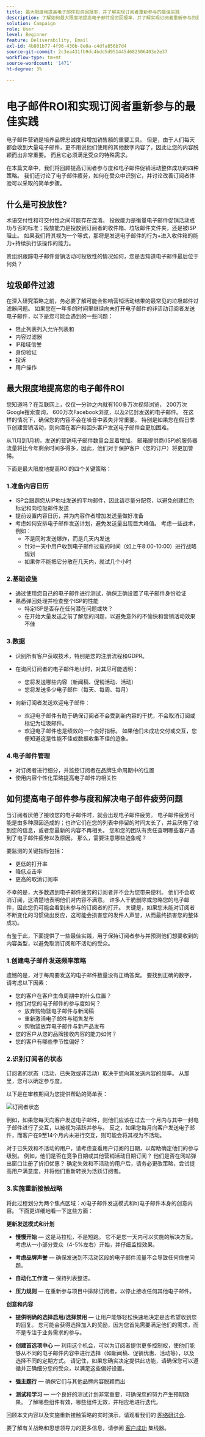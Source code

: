 ```yaml
---
title: 最大限度地提高电子邮件投资回报率，并了解实现订阅者重新参与的最佳实践
description: 了解如何最大限度地提高电子邮件投资回报率，并了解实现订阅者重新参与的最佳实践。了解提高订阅者参与度的策略，并了解电子邮件营销活动的整体成功情况。
solution: Campaign
role: User
level: Beginner
feature: Deliverability, Email
exl-id: 4b801b77-4f96-430b-8e0a-c4dfa856b7d4
source-git-commit: 2c3ea431fb9dc4bdd5d951445d682506403e2e37
workflow-type: tm+mt
source-wordcount: '1471'
ht-degree: 3%

---
```


# 电子邮件ROI和实现订阅者重新参与的最佳实践

电子邮件营销是培养品牌忠诚度和增加销售额的重要工具。 但是，由于人们每天都会收到大量电子邮件，更不用说他们使用的其他数字内容了，因此让您的内容脱颖而出非常重要。 而且它必须满足受众的特殊需求。

在本篇文章中，我们将回顾提高订阅者参与度和电子邮件促销活动整体成功的四种策略。 我们还讨论了电子邮件疲劳，如何在受众中识别它，并讨论改善订阅者体验可以采取的简单步骤。

## 什么是可投放性?

术语交付性和可交付性之间可能存在混淆。 投放能力是衡量电子邮件促销活动成功与否的标准；投放能力是投放到订阅者的收件箱、垃圾邮件文件夹，还是被ISP阻止。 如果我们将其视为一个等式，那将是发送电子邮件的行为+进入收件箱的能力+持续执行该操作的能力。

贵组织跟踪电子邮件营销活动可投放性的情况如何，您是否知道电子邮件最后位于何处？

## 垃圾邮件过滤

在深入研究策略之前，务必要了解可能会影响营销活动结果的最常见的垃圾邮件过滤器问题。 如果您在一年多的时间里继续向未打开电子邮件的非活动订阅者发送电子邮件，以下是您可能会遇到的一些问题：

* 阻止列表列入允许列表和
* 内容过滤器
* IP和域信誉
* 身份验证
* 投诉
* 用户操作

## 最大限度地提高您的电子邮件ROI

您知道吗？在互联网上，仅仅一分钟之内就有100多万次视频浏览， 200万次Google搜索查询， 600万次Facebook浏览，以及2亿封发送的电子邮件。 在这样的情况下，确保您的内容不会在噪音中丢失非常重要。 特别是如果您在假日季节创建营销活动，则向潜在客户和回头客户发送电子邮件会更加困难。

从11月到1月初，发送的营销电子邮件数量会显着增加。 邮箱提供商(ISP)的服务器流量将比今年剩余时间多得多，因此，他们对于保护客户（您的订户）将更加警惕。

下面是最大限度地提高ROI的四个关键策略：

### 1.准备内容日历

* ISP会跟踪您从IP地址发送的平均邮件，因此请尽量分配卷，以避免创建红色标记和向垃圾邮件发送
* 提前设置内容日历，并为内容作者增加发送量做好准备
* 考虑如何安排电子邮件发送计划，避免发送量出现巨大峰值。 考虑一些战术，例如：
   * 不是同时发送爆炸，而是几天内发送
   * 针对一天中用户收到电子邮件过载的时间（如上午8:00-10:00）进行战略规划
   * 如果你不能把它分散在几天内，就试几个小时

### 2.基础设施

* 通过使用您自己的电子邮件进行测试，确保正确设置了电子邮件身份验证
* 熟悉弹回处理并检查整个ISP的性能
   * 特定ISP是否存在任何潜在问题或块？
   * 在开始大量发送之前了解您的问题，以避免意外的不愉快和营销活动效果不佳

### 3.数据

* 识别所有客户获取技术，特别是您的注册流程和GDPR。
* 在询问订阅者的电子邮件地址时，对其尽可能透明：
   * 您将发送哪些内容（新闻稿、促销活动、活动）
   * 您将发送多少电子邮件（每天、每周、每月）

* 向新订阅者发送欢迎电子邮件：
   * 欢迎电子邮件有助于确保订阅者不会受到新内容的干扰，不会取消订阅或标记为垃圾邮件。
   * 欢迎电子邮件也是绩效的一个良好指标。 如果他们未成功交付或交互，您便知道这是性能不佳或数据收集不佳的迹象。

### 4.电子邮件管理

* 对订阅者进行细分，并监控订阅者在品牌生命周期中的位置
* 使用内容个性化策略提高电子邮件的相关性

## 如何提高电子邮件参与度和解决电子邮件疲劳问题

当订阅者厌倦了接收您的电子邮件时，就会出现电子邮件疲劳。 电子邮件疲劳可能是由多种原因造成的；也许它们在您的列表中停留的时间太长了，并且厌倦了收到您的信息，或者您最新的内容不再相关。 您和您的团队有责任查明哪些客户遇到了电子邮件疲劳以及原因。 那么，需要注意哪些迹象呢？

要监测的关键指标包括：

* 更低的打开率
* 降低点击率
* 更高的取消订阅率

不幸的是，大多数遇到电子邮件疲劳的订阅者并不会为您带来便利。 他们不会取消订阅，这清楚地表明他们对内容不满意。 许多人干脆删除或忽略您的电子邮件，因此您仍可能会看到未参与的订阅者的打开。 关键是，如果您未能对订阅者不断变化的习惯做出反应，这可能会损害您的发件人声誉，从而最终损害您的整体成功。

有鉴于此，下面提供了一些最佳实践，用于保持订阅者参与并预测他们想要收到的内容类型，以避免取消订阅和不活动的受众。

### 1.创建电子邮件发送频率策略

遗憾的是，对于每周要发送的电子邮件数量没有正确答案。 要找到正确的数字，请考虑以下因素：

* 您的客户在客户生命周期中的什么位置？
* 他们对您的电子邮件的参与度如何？
   * 放弃购物篮电子邮件与新闻稿
   * 重新激活电子邮件与销售发布
   * 购物篮放弃电子邮件与新产品发布
* 您的客户从您的品牌接收内容的能力如何？
* 您的客户有哪些季节性偏好？

### 2.识别订阅者的状态

订阅者的状态（活动、已失效或非活动）取决于您向其发送内容的频率。 从那里，您可以确定参与度。

以下是在审核期间为您提供帮助的简单表：

![订阅者状态](/help/assets/subscriber-status.png)

例如，如果您每天向客户发送电子邮件，则他们应该在过去一个月内与其中一封电子邮件进行了交互，以被视为活跃并参与。 反之，如果您每月向客户发送电子邮件，而客户在9至14个月内未进行交互，则可能会将其视为不活动。

对于已失效和不活动的用户，请考虑查看用户订阅的日期，以帮助确定他们的参与级别。 例如，他们是否在竞争日期或其他营销活动日期订阅？ 他们是否在网站弹出窗口注册了折扣优惠？ 确定失效和不活动的用户后，请务必更改策略，尝试提高用户满意度，并将他们重新转换为活跃订阅者。

### 3.实施重新接触战略

将此过程划分为两个焦点区域：a)电子邮件发送模式和b)电子邮件本身的创意内容。 下面更详细地看一下这些方面：

**更新发送模式和计划**

* **慢慢开始**  — 这是马拉松，不是短跑。 它不是您一天内可以实施的解决方案。 考虑从一小部分受众（4-5%左右）开始，并仔细监控效果。

* **考虑品牌声誉**  — 确保发送到不活动区段的电子邮件流量不会导致任何信誉问题。

* **自动化工作流**  — 保持列表整洁。

* **压力规则**  — 在重新参与项目中排除订阅者，以停止接收任何其他电子邮件。

**创意和内容**

* **提供明确的选择启用/选择禁用**  — 让用户能够轻松快速地决定是否希望收到您的回复。 您可能会获得选择加入的奖励，因为您首先需要满足他们的需求，而不是专注于业务需求的参与。

* **创建首选项中心**  — 利用这个机会，可以为订阅者提供更多控制权，使他们能够从不同的电子邮件内容中进行选择（如新闻稿、促销优惠、活动等），以及选择不同的定期方式。 请记住，如果您确实决定提供此功能，请确保您可以遵循并正确细分您的受众，以满足这些偏好设置。

* **强主题行**  — 确保它们与其他品牌内容脱颖而出

* **测试和学习**  — 一个良好的测试计划非常重要，可确保您的努力产生预期效果。 了解哪些组件有效，哪些组件无效，并相应地进行迭代。

回顾本文内容以及实施重新接触策略的实时演示，请观看我们的 [网络研讨会](https://adobecustomersuccess.adobeconnect.com/pm8goho13xuy/).

要了解有关战略和思想领导力的更多信息，请参阅 [客户成功](https://experienceleague.adobe.com/docs/customer-success/customer-success/overview.html) 集线器。
